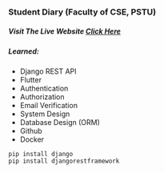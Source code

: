 ### Student Diary (Faculty of CSE, PSTU)

##### Visit The Live Website [Click Here](https://appcse16.pythonanywhere.com/)

##### Learned:
* Django REST API
* Flutter
* Authentication
* Authorization
* Email Verification
* System Design
* Database Design (ORM)
* Github
* Docker

```angular2html
pip install django
pip install djangorestframework
```
